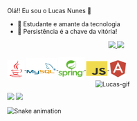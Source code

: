 Olá!! Eu sou o Lucas Nunes 👋

- 📖 Estudante e amante da tecnologia
- 🚀 Persistência é a chave da vitória!

<div align="center">
  <a href="https://github.com/Lnunes1">
  <img height="180em" src="https://github-readme-stats.vercel.app/api?username=Lnunes1&show_icons=true&theme=dracula&include_all_commits=true&count_private=true"/>
  <img height="180em" src="https://github-readme-stats.vercel.app/api/top-langs/?username=Lnunes1&layout=compact&langs_count=7&theme=dracula"/>
</div>
  
<div style="display: inline_block"><br>
  <img align="center" alt="Lucas-Java" height="40" width="40" src="https://raw.githubusercontent.com/devicons/devicon/master/icons/java/java-plain.svg">
  <img align="center" alt="Lucas-Mysql"height="50" width="70" src="https://raw.githubusercontent.com/devicons/devicon/master/icons/mysql/mysql-original-wordmark.svg">
  <img align="center" alt="Lucas-Spring" height="55" width="60" src="https://raw.githubusercontent.com/devicons/devicon/master/icons/spring/spring-original-wordmark.svg">
  <img align="center" alt="Lucas-JavaScript" height="35" width="50" src="https://raw.githubusercontent.com/devicons/devicon/master/icons/javascript/javascript-original.svg">
  <img align="center" alt="Lucas-angularjs" height="40" width="40" src="https://raw.githubusercontent.com/devicons/devicon/master/icons/angularjs/angularjs-plain.svg">
  <img align="right" alt="Lucas-gif" height="150" width="300" src="https://media.giphy.com/media/26iM9qklSoVH5TzurZ/giphy.gif">
</div>
  
  
   ## 
  
  
  <div>
  <a href="https://www.linkedin.com/in/lucas-nunes2/" target="_blank"><img src="https://img.shields.io/badge/-LinkedIn-blue?style=flat-square&logo=Linkedin&logoColor=white&link" target="_blank"></a>
  <a href = "mailto:lnunessouza21@gmail.com"><img src="https://img.shields.io/badge/Gmail-D14836?style=for-the-badge&logo=gmail&logoColor=white" target="_blank"></a>
 
</div>
  
  
  ![Snake animation](https://github.com/LucasNunes/Lnunes1/blob/output/github-contribution-grid-snake.svg)
